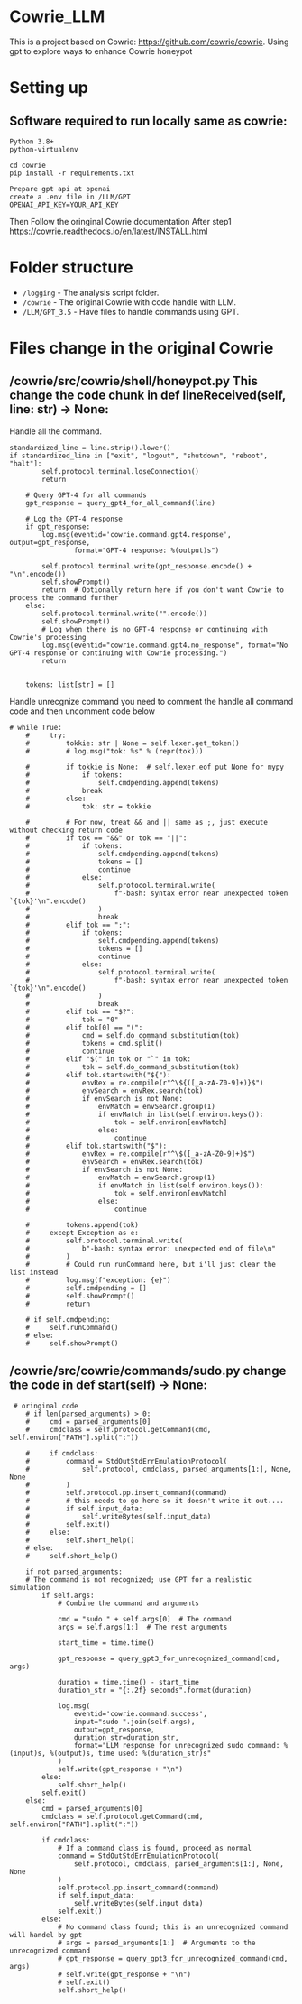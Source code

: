 # Cowrie_LLM
This is a project based on Cowrie: https://github.com/cowrie/cowrie. Using gpt to explore ways to enhance Cowrie honeypot

# Setting up

## Software required to run locally same as cowrie:
    Python 3.8+
    python-virtualenv

    cd cowrie
    pip install -r requirements.txt

    Prepare gpt api at openai
    create a .env file in /LLM/GPT
    OPENAI_API_KEY=YOUR_API_KEY

Then Follow the oringinal Cowrie documentation After step1
https://cowrie.readthedocs.io/en/latest/INSTALL.html

# Folder structure
- `/logging` - The analysis script folder.
- `/cowrie` - The original Cowrie with code handle with LLM.
- `/LLM/GPT_3.5` - Have files to handle commands using GPT.

# Files change in the original Cowrie
## /cowrie/src/cowrie/shell/honeypot.py This change the code chunk in def lineReceived(self, line: str) -> None: 
Handle all the command.

    standardized_line = line.strip().lower()
    if standardized_line in ["exit", "logout", "shutdown", "reboot", "halt"]:
            self.protocol.terminal.loseConnection()
            return

        # Query GPT-4 for all commands
        gpt_response = query_gpt4_for_all_command(line)

        # Log the GPT-4 response
        if gpt_response:
            log.msg(eventid='cowrie.command.gpt4.response', output=gpt_response, 
                    format="GPT-4 response: %(output)s")

            self.protocol.terminal.write(gpt_response.encode() + "\n".encode())
            self.showPrompt()
            return  # Optionally return here if you don't want Cowrie to process the command further
        else:
            self.protocol.terminal.write("".encode())
            self.showPrompt()
            # Log when there is no GPT-4 response or continuing with Cowrie's processing
            log.msg(eventid="cowrie.command.gpt4.no_response", format="No GPT-4 response or continuing with Cowrie processing.")
            return
        

        tokens: list[str] = []

Handle unrecgnize command
you need to comment the handle all command code and then uncomment code below

    # while True:
        #     try:
        #         tokkie: str | None = self.lexer.get_token()
        #         # log.msg("tok: %s" % (repr(tok)))

        #         if tokkie is None:  # self.lexer.eof put None for mypy
        #             if tokens:
        #                 self.cmdpending.append(tokens)
        #             break
        #         else:
        #             tok: str = tokkie

        #         # For now, treat && and || same as ;, just execute without checking return code
        #         if tok == "&&" or tok == "||":
        #             if tokens:
        #                 self.cmdpending.append(tokens)
        #                 tokens = []
        #                 continue
        #             else:
        #                 self.protocol.terminal.write(
        #                     f"-bash: syntax error near unexpected token `{tok}'\n".encode()
        #                 )
        #                 break
        #         elif tok == ";":
        #             if tokens:
        #                 self.cmdpending.append(tokens)
        #                 tokens = []
        #                 continue
        #             else:
        #                 self.protocol.terminal.write(
        #                     f"-bash: syntax error near unexpected token `{tok}'\n".encode()
        #                 )
        #                 break
        #         elif tok == "$?":
        #             tok = "0"
        #         elif tok[0] == "(":
        #             cmd = self.do_command_substitution(tok)
        #             tokens = cmd.split()
        #             continue
        #         elif "$(" in tok or "`" in tok:
        #             tok = self.do_command_substitution(tok)
        #         elif tok.startswith("${"):
        #             envRex = re.compile(r"^\${([_a-zA-Z0-9]+)}$")
        #             envSearch = envRex.search(tok)
        #             if envSearch is not None:
        #                 envMatch = envSearch.group(1)
        #                 if envMatch in list(self.environ.keys()):
        #                     tok = self.environ[envMatch]
        #                 else:
        #                     continue
        #         elif tok.startswith("$"):
        #             envRex = re.compile(r"^\$([_a-zA-Z0-9]+)$")
        #             envSearch = envRex.search(tok)
        #             if envSearch is not None:
        #                 envMatch = envSearch.group(1)
        #                 if envMatch in list(self.environ.keys()):
        #                     tok = self.environ[envMatch]
        #                 else:
        #                     continue

        #         tokens.append(tok)
        #     except Exception as e:
        #         self.protocol.terminal.write(
        #             b"-bash: syntax error: unexpected end of file\n"
        #         )
        #         # Could run runCommand here, but i'll just clear the list instead
        #         log.msg(f"exception: {e}")
        #         self.cmdpending = []
        #         self.showPrompt()
        #         return

        # if self.cmdpending:
        #     self.runCommand()
        # else:
        #     self.showPrompt()

## /cowrie/src/cowrie/commands/sudo.py change the code in def start(self) -> None:

     # oringinal code
        # if len(parsed_arguments) > 0:
        #     cmd = parsed_arguments[0]
        #     cmdclass = self.protocol.getCommand(cmd, self.environ["PATH"].split(":"))

        #     if cmdclass:
        #         command = StdOutStdErrEmulationProtocol(
        #             self.protocol, cmdclass, parsed_arguments[1:], None, None
        #         )
        #         self.protocol.pp.insert_command(command)
        #         # this needs to go here so it doesn't write it out....
        #         if self.input_data:
        #             self.writeBytes(self.input_data)
        #         self.exit()
        #     else:
        #         self.short_help()
        # else:
        #     self.short_help()

        if not parsed_arguments:
        # The command is not recognized; use GPT for a realistic simulation
            if self.args:
                # Combine the command and arguments

                cmd = "sudo " + self.args[0]  # The command
                args = self.args[1:]  # The rest arguments

                start_time = time.time()

                gpt_response = query_gpt3_for_unrecognized_command(cmd, args)

                duration = time.time() - start_time
                duration_str = "{:.2f} seconds".format(duration)

                log.msg(
                    eventid='cowrie.command.success', 
                    input="sudo ".join(self.args), 
                    output=gpt_response, 
                    duration_str=duration_str,
                    format="LLM response for unrecognized sudo command: %(input)s, %(output)s, time used: %(duration_str)s"
                )
                self.write(gpt_response + "\n")
            else:
                self.short_help()
            self.exit()
        else:
            cmd = parsed_arguments[0]
            cmdclass = self.protocol.getCommand(cmd, self.environ["PATH"].split(":"))

            if cmdclass:
                # If a command class is found, proceed as normal
                command = StdOutStdErrEmulationProtocol(
                    self.protocol, cmdclass, parsed_arguments[1:], None, None
                )
                self.protocol.pp.insert_command(command)
                if self.input_data:
                    self.writeBytes(self.input_data)
                self.exit()
            else:
                # No command class found; this is an unrecognized command will handel by gpt
                # args = parsed_arguments[1:]  # Arguments to the unrecognized command
                # gpt_response = query_gpt3_for_unrecognized_command(cmd, args)
                # self.write(gpt_response + "\n")
                # self.exit()
                self.short_help()
